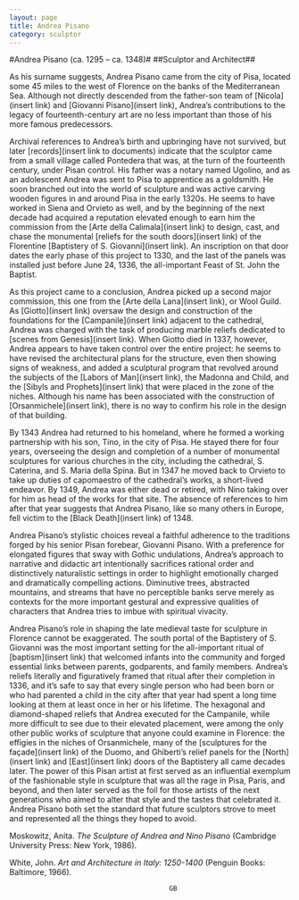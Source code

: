 ```yaml
---
layout: page
title: Andrea Pisano
category: sculptor
---
```


#Andrea Pisano (ca. 1295 – ca. 1348)#
##Sculptor and Architect##


As his surname suggests, Andrea Pisano came from the city of Pisa, located some 45 miles to the west of Florence on the banks of the Mediterranean Sea. Although not directly descended from the father-son team of [Nicola](insert link) and [Giovanni Pisano](insert link), Andrea’s contributions to the legacy of fourteenth-century art are no less important than those of his more famous predecessors.  


Archival references to Andrea’s birth and upbringing have not survived, but later [records](insert link to documents) indicate that the sculptor came from a small village called Pontedera that was, at the turn of the fourteenth century, under Pisan control. His father was a notary named Ugolino, and as an adolescent Andrea was sent to Pisa to apprentice as a goldsmith. He soon branched out into the world of sculpture and was active carving wooden figures in and around Pisa in the early 1320s. He seems to have worked in Siena and Orvieto as well, and by the beginning of the next decade had acquired a reputation elevated enough to earn him the commission from the [Arte della Calimala](insert link) to design, cast, and chase the monumental [reliefs for the south doors](insert link) of the Florentine [Baptistery of S. Giovanni](insert link). An inscription on that door dates the early phase of this project to 1330, and the last of the panels was installed just before June 24, 1336, the all-important Feast of St. John the Baptist.


As this project came to a conclusion, Andrea picked up a second major commission, this one from the [Arte della Lana](insert link), or Wool Guild. As [Giotto](insert link) oversaw the design and construction of the foundations for the [Campanile](insert link) adjacent to the cathedral, Andrea was charged with the task of producing marble reliefs dedicated to [scenes from Genesis](insert link). When Giotto died in 1337, however, Andrea appears to have taken control over the entire project: he seems to have revised the architectural plans for the structure, even then showing signs of weakness, and added a sculptural program that revolved around the subjects of the [Labors of Man](insert link), the Madonna and Child, and the [Sibyls and Prophets](insert link) that were placed in the zone of the niches. Although his name has been associated with the construction of [Orsanmichele](insert link), there is no way to confirm his role in the design of that building.


By 1343 Andrea had returned to his homeland, where he formed a working partnership with his son, Tino, in the city of Pisa. He stayed there for four years, overseeing the design and completion of a number of monumental sculptures for various churches in the city, including the cathedral, S. Caterina, and S. Maria della Spina. But in 1347 he moved back to Orvieto to take up duties of capomaestro of the cathedral’s works, a short-lived endeavor. By 1349, Andrea was either dead or retired, with Nino taking over for him as head of the works for that site. The absence of references to him after that year suggests that Andrea Pisano, like so many others in Europe, fell victim to the [Black Death](insert link) of 1348.


Andrea Pisano’s stylistic choices reveal a faithful adherence to the traditions forged by his senior Pisan forebear, Giovanni Pisano. With a preference for elongated figures that sway with Gothic undulations, Andrea’s approach to narrative and didactic art intentionally sacrifices rational order and distinctively naturalistic settings in order to highlight emotionally charged and dramatically compelling actions. Diminutive trees, abstracted mountains, and streams that have no perceptible banks serve merely as contexts for the more important gestural and expressive qualities of characters that Andrea tries to imbue with spiritual vivacity.


Andrea Pisano’s role in shaping the late medieval taste for sculpture in Florence cannot be exaggerated. The south portal of the Baptistery of S. Giovanni was the most important setting for the all-important ritual of [baptism](insert link) that welcomed infants into the community and forged essential links between parents, godparents, and family members. Andrea’s reliefs literally and figuratively framed that ritual after their completion in 1336, and it’s safe to say that every single person who had been born or who had parented a child in the city after that year had spent a long time looking at them at least once in her or his lifetime. The hexagonal and diamond-shaped reliefs that Andrea executed for the Campanile, while more difficult to see due to their elevated placement, were among the only other public works of sculpture that anyone could examine in Florence: the effigies in the niches of Orsanmichele, many of the [sculptures for the façade](insert link) of the Duomo, and Ghiberti’s relief panels for the [North](insert link) and [East](insert link) doors of the Baptistery all came decades later. The power of this Pisan artist at first served as an influential exemplum of the fashionable style in sculpture that was all the rage in Pisa, Paris, and beyond, and then later served as the foil for those artists of the next generations who aimed to alter that style and the tastes that celebrated it. Andrea Pisano both set the standard that future sculptors strove to meet and represented all the things they hoped to avoid.  


Moskowitz, Anita. *The Sculpture of Andrea and Nino Pisano* (Cambridge University Press: New York, 1986).

White, John. *Art and Architecture in Italy: 1250-1400* (Penguin Books: Baltimore, 1966).


											GB
